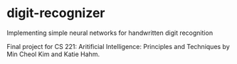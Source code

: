 # digit-recognizer
Implementing simple neural networks for handwritten digit recognition

Final project for CS 221: Aritificial Intelligence: Principles and Techniques by Min Cheol Kim and Katie Hahm.